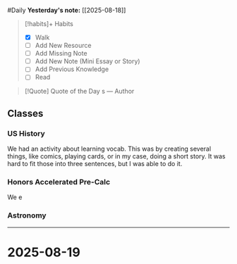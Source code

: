 #Daily
**Yesterday's note:** [[2025-08-18]]

> [!habits]+ Habits 
>- [x] Walk 
>- [ ] Add New Resource
> - [ ] Add Missing Note
> - [ ] Add New Note (Mini Essay or Story)
> - [ ] Add Previous Knowledge  
> - [ ] Read

> [!Quote]  Quote of the Day
> s
> — Author

## Classes 

### US History 
We had an activity about learning vocab. This was by creating several things, like comics, playing cards, or in my case, doing a short story. It was hard to fit those into three sentences, but I was able to do it. 
### Honors Accelerated Pre-Calc 
We e
### Astronomy 


<hr>

# 2025-08-19


